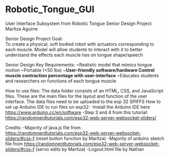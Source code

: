 # Robotic_Tongue_GUI
User Interface Subsystem from Robotic Tongue Senior Design Project
Maritza Aguirre
 
Senior Design Project Goal:  
To create a physical, soft bodied robot with actuators corresponding to each muscle.
Model will allow students to interact with it to better understand the effects each muscle has on tongue shape/speech

Senior Design Key Requirements:
~Realistic model that mimics tongue motion
~Portable (<50 lbs)
~**User-friendly software/hardware
Control muscle contraction percentage with user-interface**
~Educates students and researchers on functions of each tongue muscle


How to use files:
The data folder consists of an HTML, CSS, and JavaScript files. These are the main files for the layout and function of the user interface. The data files need to be uploaded to the esp 32 SPIFFS 
How to set up Arduino IDE to run files on esp32:
-Install the Arduino IDE here https://www.arduino.cc/en/software
-Step 3 and 4 from this tutorial: https://randomnerdtutorials.com/esp32-web-server-websocket-sliders/

Credits:
-Majority of java.js file from https://randomnerdtutorials.com/esp32-web-server-websocket-sliders/#css-f (reset button function by Maritza)
-Majority of arduino sketch file from https://randomnerdtutorials.com/esp32-web-server-websocket-sliders/#css-f (servo edits by Maritza)
-Logout.html file by Nathan
